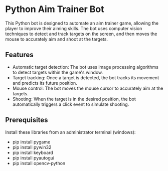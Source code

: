 # Python Aim Trainer Bot

This Python bot is designed to automate an aim trainer game, allowing the player to improve their aiming skills. The bot uses computer vision techniques to detect and track targets on the screen, and then moves the mouse to accurately aim and shoot at the targets.

## Features

- Automatic target detection: The bot uses image processing algorithms to detect targets within the game's window.
- Target tracking: Once a target is detected, the bot tracks its movement and predicts its future position.
- Mouse control: The bot moves the mouse cursor to accurately aim at the targets.
- Shooting: When the target is in the desired position, the bot automatically triggers a click event to simulate shooting.

## Prerequisites

Install these libraries from an administrator terminal (windows):

- pip install pygame
- pip install pywin32
- pip install keyboard
- pip install pyautogui
- pip install opencv-python
